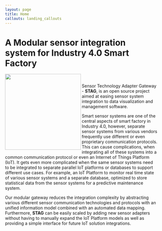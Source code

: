 ```yaml
---
layout: page
title: Home
callouts: landing_callouts
---
```


# A Modular sensor integration system for Industry 4.0 Smart Factory

<img class="is-flex" src="{{site.baseurl}}/assets/img/stag_3d_right.png" align="left" width="250px" height="250px"/>  

<br>

Sensor Technology Adapter Gateway - **STAG**, is an open source project aimed at easing sensor system integration to data visualization and management software. 

Smart sensor systems are one of the central aspects of smart factory in Industry 4.0, however, separate sensor systems from various vendors frequently use different or even proprietary communication protocols. This can cause complications, when integrating all of these systems into a common communication protocol or even an Internet of Things Platform (IoT). It gets even more complicated when the same sensor systems need to be integrated to separate parallel IoT platforms or databases to support different use cases. For example, an IoT Platform to monitor real time state of various sensor systems and a separate database, optimized to store statistical data from the sensor systems for a predictive maintenance system. 

Our modular gateway reduces the integration complexity by abstracting various different sensor communication technologies and protocols with an unified information model combined with an automated data mapping. Furthermore, **STAG** can be easily scaled by adding new sensor adapters without having to manually expand the IoT Platform models as well as providing a simple interface for future IoT solution integrations. 
